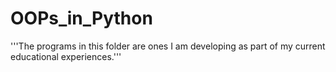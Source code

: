 # OOPs_in_Python
'''The programs in this folder are ones I am developing 
as part of my current educational experiences.'''
